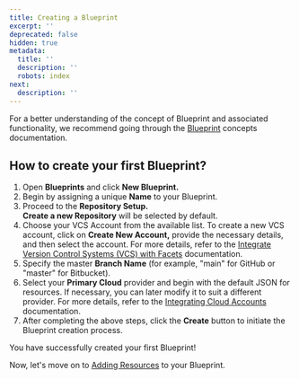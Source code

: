```yaml
---
title: Creating a Blueprint
excerpt: ''
deprecated: false
hidden: true
metadata:
  title: ''
  description: ''
  robots: index
next:
  description: ''
---
```

For a better understanding of the concept of Blueprint and associated functionality, we recommend going through the [Blueprint](https://readme.facets.cloud/docs/blueprint) concepts documentation.

## How to create your first Blueprint?

1. Open **Blueprints** and click **New Blueprint.**
2. Begin by assigning a unique **Name** to your Blueprint. 
3. Proceed to the **Repository Setup.  
   Create a new Repository** will be selected by default. 
4. Choose your VCS Account from the available list. To create a new VCS account, click on **Create New Account,** provide the necessary details, and then select the account. For more details, refer to the [Integrate Version Control Systems (VCS) with Facets](https://readme.facets.cloud/docs/integrating-vcs-accounts) documentation.
5. Specify the master **Branch Name** (for example, "main" for GitHub or "master" for Bitbucket).
6. Select your **Primary Cloud** provider and begin with the default JSON for resources. If necessary, you can later modify it to suit a different provider. For more details, refer to the [Integrating Cloud Accounts](https://readme.facets.cloud/docs/integrating-cloud-accounts) documentation.
7. After completing the above steps, click the **Create** button to initiate the Blueprint creation process.

You have successfully created your first Blueprint!

Now, let's move on to [Adding Resources](doc:pet-clinic-adding-resources) to your Blueprint.